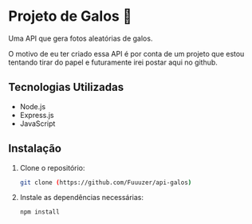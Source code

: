 # Projeto de Galos 🐔

Uma API que gera fotos aleatórias de galos.

O motivo de eu ter criado essa API é por conta de um projeto que estou tentando tirar do papel e futuramente irei postar aqui no github.

## Tecnologias Utilizadas
- Node.js
- Express.js
- JavaScript

## Instalação
1. Clone o repositório:
   ```bash
   git clone (https://github.com/Fuuuzer/api-galos)

2. Instale as dependências necessárias:
   ```bash
   npm install
